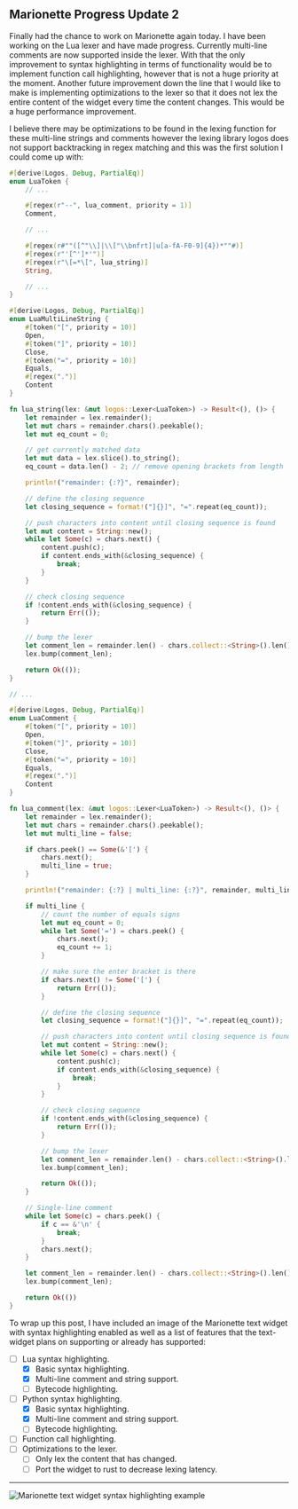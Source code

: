 ## Marionette Progress Update 2

Finally had the chance to work on Marionette again today. I have been working on the Lua lexer and have made progress. Currently multi-line comments are now supported inside the lexer. With that the only improvement to syntax highlighting in terms of functionality would be to implement function call highlighting, however that is not a huge priority at the moment. Another future improvement down the line that I would like to make is implementing optimizations to the lexer so that it does not lex the entire content of the widget every time the content changes. This would be a huge performance improvement.

I believe there may be optimizations to be found in the lexing function for these multi-line strings and comments however the lexing library logos does not support backtracking in regex matching and this was the first solution I could come up with:
```rust
#[derive(Logos, Debug, PartialEq)]
enum LuaToken {
    // ...

    #[regex(r"--", lua_comment, priority = 1)]
    Comment,

    // ...

    #[regex(r#""([^"\\]|\\["\\bnfrt]|u[a-fA-F0-9]{4})*""#)]
    #[regex(r"'[^']*'")]
    #[regex(r"\[=*\[", lua_string)]
    String,

    // ...
}

#[derive(Logos, Debug, PartialEq)]
enum LuaMultiLineString {
    #[token("[", priority = 10)]
    Open,
    #[token("]", priority = 10)]
    Close,
    #[token("=", priority = 10)]
    Equals,
    #[regex(".")]
    Content
}

fn lua_string(lex: &mut logos::Lexer<LuaToken>) -> Result<(), ()> {
    let remainder = lex.remainder();
    let mut chars = remainder.chars().peekable();
    let mut eq_count = 0;

    // get currently matched data
    let mut data = lex.slice().to_string();
    eq_count = data.len() - 2; // remove opening brackets from length

    println!("remainder: {:?}", remainder);

    // define the closing sequence
    let closing_sequence = format!("]{}]", "=".repeat(eq_count));

    // push characters into content until closing sequence is found
    let mut content = String::new();
    while let Some(c) = chars.next() {
        content.push(c);
        if content.ends_with(&closing_sequence) {
            break;
        }
    }

    // check closing sequence
    if !content.ends_with(&closing_sequence) {
        return Err(());
    }

    // bump the lexer
    let comment_len = remainder.len() - chars.collect::<String>().len();
    lex.bump(comment_len);

    return Ok(());
}

// ...

#[derive(Logos, Debug, PartialEq)]
enum LuaComment {
    #[token("[", priority = 10)]
    Open,
    #[token("]", priority = 10)]
    Close,
    #[token("=", priority = 10)]
    Equals,
    #[regex(".")]
    Content
}

fn lua_comment(lex: &mut logos::Lexer<LuaToken>) -> Result<(), ()> {
    let remainder = lex.remainder();
    let mut chars = remainder.chars().peekable();
    let mut multi_line = false;

    if chars.peek() == Some(&'[') {
        chars.next();
        multi_line = true;
    }

    println!("remainder: {:?} | multi_line: {:?}", remainder, multi_line);

    if multi_line {
        // count the number of equals signs
        let mut eq_count = 0;
        while let Some('=') = chars.peek() {
            chars.next();
            eq_count += 1;
        }

        // make sure the enter bracket is there
        if chars.next() != Some('[') {
            return Err(());
        }

        // define the closing sequence
        let closing_sequence = format!("]{}]", "=".repeat(eq_count));

        // push characters into content until closing sequence is found
        let mut content = String::new();
        while let Some(c) = chars.next() {
            content.push(c);
            if content.ends_with(&closing_sequence) {
                break;
            }
        }

        // check closing sequence
        if !content.ends_with(&closing_sequence) {
            return Err(());
        }

        // bump the lexer
        let comment_len = remainder.len() - chars.collect::<String>().len();
        lex.bump(comment_len);

        return Ok(());
    }

    // Single-line comment
    while let Some(c) = chars.peek() {
        if c == &'\n' {
            break;
        }
        chars.next();
    }

    let comment_len = remainder.len() - chars.collect::<String>().len();
    lex.bump(comment_len);

    return Ok(())
}
```

To wrap up this post, I have included an image of the Marionette text widget with syntax highlighting enabled as well as a list of features that the text-widget plans on supporting or already has supported:
- [ ] Lua syntax highlighting.
    - [x] Basic syntax highlighting.
    - [x] Multi-line comment and string support.
    - [ ] Bytecode highlighting.
- [ ] Python syntax highlighting.
    - [x] Basic syntax highlighting.
    - [x] Multi-line comment and string support.
    - [ ] Bytecode highlighting.
- [ ] Function call highlighting.
- [ ] Optimizations to the lexer.
    - [ ] Only lex the content that has changed.
    - [ ] Port the widget to rust to decrease lexing latency.

---

![Marionette text widget syntax highlighting example](https://matthewg-rev.github.io/images/2024-08-08-marionette_progress_update/marionette_app_TycBOan2E1.png)